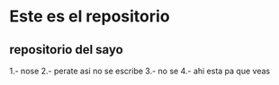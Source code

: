 # Este es el repositorio
## repositorio del sayo
1.- nose
2.- perate asi no se escribe
3.- no se
4.- ahi esta pa que veas
